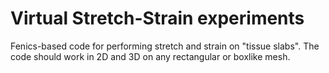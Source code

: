 # Virtual Stretch-Strain experiments

Fenics-based code for performing stretch and strain on "tissue slabs". The code should work in 2D and 3D on any rectangular or boxlike mesh.


